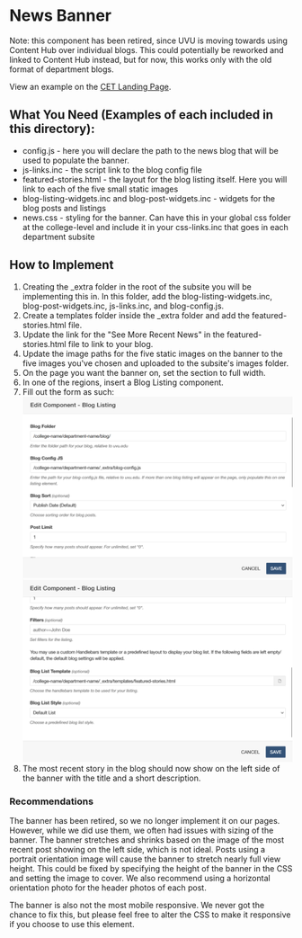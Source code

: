 # News Banner

Note: this component has been retired, since UVU is moving towards using Content Hub over individual blogs. This could potentially be reworked and linked to Content Hub instead, but for now, this works only with the old format of department blogs.

View an example on the [CET Landing Page](https://www.uvu.edu/cet/).

## What You Need (Examples of each included in this directory):

- config.js - here you will declare the path to the news blog that will be used to populate the banner.
- js-links.inc - the script link to the blog config file
- featured-stories.html - the layout for the blog listing itself. Here you will link to each of the five small static images
- blog-listing-widgets.inc and blog-post-widgets.inc - widgets for the blog posts and listings
- news.css - styling for the banner. Can have this in your global css folder at the college-level and include it in your css-links.inc that goes in each department subsite

## How to Implement

1. Creating the \_extra folder in the root of the subsite you will be implementing this in. In this folder, add the blog-listing-widgets.inc, blog-post-widgets.inc, js-links.inc, and blog-config.js.
2. Create a templates folder inside the \_extra folder and add the featured-stories.html file.
3. Update the link for the "See More Recent News" in the featured-stories.html file to link to your blog.
4. Update the image paths for the five static images on the banner to the five images you've chosen and uploaded to the subsite's images folder.
5. On the page you want the banner on, set the section to full width.
6. In one of the regions, insert a Blog Listing component.
7. Fill out the form as such:
   ![first half of blog listing form](/images/examples/blog_listing_1.png)
   ![second half of blog listing form](/images/examples/blog_listing_2.png)
8. The most recent story in the blog should now show on the left side of the banner with the title and a short description.

### Recommendations

The banner has been retired, so we no longer implement it on our pages. However, while we did use them, we often had issues with sizing of the banner. The banner stretches and shrinks based on the image of the most recent post showing on the left side, which is not ideal. Posts using a portrait orientation image will cause the banner to stretch nearly full view height. This could be fixed by specifying the height of the banner in the CSS and setting the image to cover. We also recommend using a horizontal orientation photo for the header photos of each post.

The banner is also not the most mobile responsive. We never got the chance to fix this, but please feel free to alter the CSS to make it responsive if you choose to use this element.
